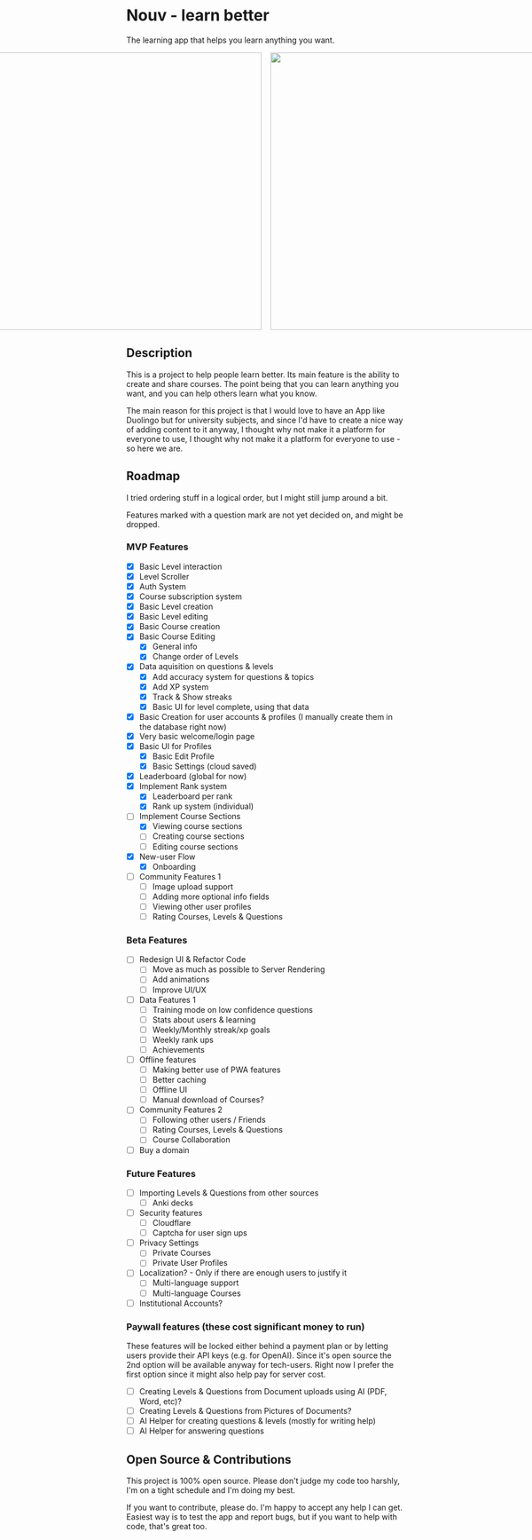 # Nouv - learn better
The learning app that helps you learn anything you want.

<div style="width: 100%; display: flex; justify-content: center; gap: 1rem;">
  <img src="https://i.imgur.com/H8Zy6pn.png" style="height: 500px; width: auto;" >
  <img src="https://i.imgur.com/i6k9Rdp.pngg" style="height: 500px; width: auto;" >
  <img src="https://i.imgur.com/Q1dJgYl.png" style="height: 500px; width: auto;" >
  <img src="https://i.imgur.com/aRvuZpp.png" style="height: 500px; width: auto;" >

</div>

## Description
This is a project to help people learn better. Its main feature is the ability to create and share courses.
The point being that you can learn anything you want, and you can help others learn what you know.

The main reason for this project is that I would love to have an App like Duolingo but for university subjects, and since I'd have to create a nice way of adding content to it anyway, I thought why not make it a platform for everyone to use, I thought why not make it a platform for everyone to use - so here we are.

## 

## Roadmap
I tried ordering stuff in a logical order, but I might still jump around a bit.

Features marked with a question mark are not yet decided on, and might be dropped.

### MVP Features
- [x] Basic Level interaction
- [x] Level Scroller
- [x] Auth System
- [x] Course subscription system
- [x] Basic Level creation
- [x] Basic Level editing
- [x] Basic Course creation
- [x] Basic Course Editing
    - [x] General info
    - [x] Change order of Levels 
- [x] Data aquisition on questions & levels
    - [x] Add accuracy system for questions & topics
    - [x] Add XP system
    - [x] Track & Show streaks
    - [x] Basic UI for level complete, using that data
- [x] Basic Creation for user accounts & profiles (I manually create them in the database right now)
- [x] Very basic welcome/login page 
- [x] Basic UI for Profiles
    - [x] Basic Edit Profile
    - [x] Basic Settings (cloud saved)
- [x] Leaderboard (global for now)
- [x] Implement Rank system
    - [x] Leaderboard per rank
    - [x] Rank up system (individual)
- [ ] Implement Course Sections
    - [x] Viewing course sections
    - [ ] Creating course sections
    - [ ] Editing course sections
- [x] New-user Flow
    - [x] Onboarding  
- [ ] Community Features 1
    - [ ] Image upload support
    - [ ] Adding more optional info fields
    - [ ] Viewing other user profiles
    - [ ] Rating Courses, Levels & Questions

### Beta Features
- [ ] Redesign UI & Refactor Code
    - [ ] Move as much as possible to Server Rendering
    - [ ] Add animations
    - [ ] Improve UI/UX
- [ ] Data Features 1
    - [ ] Training mode on low confidence questions
    - [ ] Stats about users & learning
    - [ ] Weekly/Monthly streak/xp goals
    - [ ] Weekly rank ups
    - [ ] Achievements
- [ ] Offline features
    - [ ] Making better use of PWA features
    - [ ] Better caching
    - [ ] Offline UI
    - [ ] Manual download of Courses?
- [ ] Community Features 2
    - [ ] Following other users / Friends
    - [ ] Rating Courses, Levels & Questions
    - [ ] Course Collaboration
- [ ] Buy a domain

### Future Features
- [ ] Importing Levels & Questions from other sources
    - [ ] Anki decks   
- [ ] Security features
    - [ ] Cloudflare
    - [ ] Captcha for user sign ups
- [ ] Privacy Settings
    - [ ] Private Courses
    - [ ] Private User Profiles
- [ ] Localization? - Only if there are enough users to justify it
    - [ ] Multi-language support
    - [ ] Multi-language Courses
- [ ] Institutional Accounts?    

### Paywall features (these cost significant money to run)
These features will be locked either behind a payment plan or by letting users provide their API keys (e.g. for OpenAI).
Since it's open source the 2nd option will be available anyway for tech-users.
Right now I prefer the first option since it might also help pay for server cost.

- [ ] Creating Levels & Questions from Document uploads using AI (PDF, Word, etc)?
- [ ] Creating Levels & Questions from Pictures of Documents?
- [ ] AI Helper for creating questions & levels (mostly for writing help)
- [ ] AI Helper for answering questions

## Open Source & Contributions
This project is 100% open source. 
Please don't judge my code too harshly, I'm on a tight schedule and I'm doing my best.

If you want to contribute, please do. I'm happy to accept any help I can get.
Easiest way is to test the app and report bugs, but if you want to help with code, that's great too.
